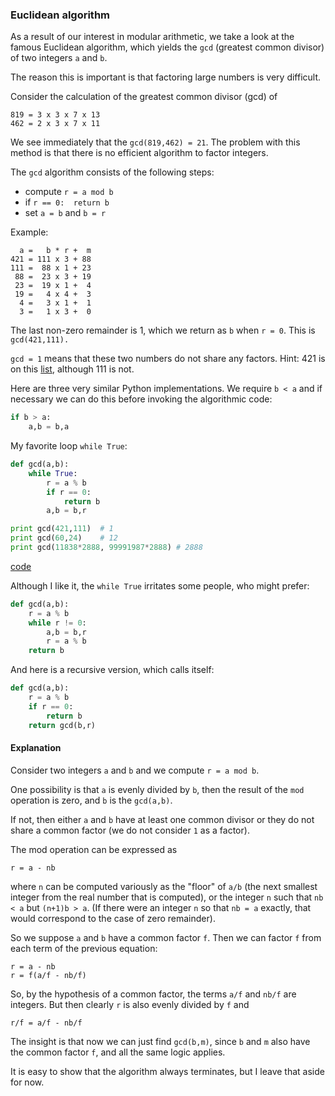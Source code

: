 ### Euclidean algorithm

As a result of our interest in modular arithmetic, we take a look at the famous Euclidean algorithm, which yields the `gcd` (greatest common divisor) of two integers `a` and `b`.

The reason this is important is that factoring large numbers is very difficult.

Consider the calculation of the greatest common divisor (gcd) of

```
819 = 3 x 3 x 7 x 13
462 = 2 x 3 x 7 x 11

```

We see immediately that the `gcd(819,462) = 21`. The problem with this method is that there is no efficient algorithm to factor integers.

The `gcd` algorithm consists of the following steps:

* compute `r = a mod b`
* if `r == 0:  return b`
* set `a = b` and `b = r`

Example:

```
  a =   b * r +  m
421 = 111 x 3 + 88
111 =  88 x 1 + 23
 88 =  23 x 3 + 19
 23 =  19 x 1 +  4
 19 =   4 x 4 +  3
  4 =   3 x 1 +  1
  3 =   1 x 3 +  0
```

The last non-zero remainder is 1, which we return as `b` when `r = 0`.  This is `gcd(421,111).`  

`gcd = 1` means that these two numbers do not share any factors.  Hint:  421 is on this [list](https://primes.utm.edu/lists/small/1000.txt), although 111 is not.

Here are three very similar Python implementations.  We require `b < a` and if necessary we can do this before invoking the algorithmic code:

``` python
if b > a:
    a,b = b,a
```

My favorite loop `while True`:

``` python
def gcd(a,b):
    while True:
        r = a % b
        if r == 0:
            return b
        a,b = b,r

print gcd(421,111)  # 1
print gcd(60,24)    # 12
print gcd(11838*2888, 99991987*2888) # 2888
```

[code](scripts/gcd.py)

Although I like it, the `while True` irritates some people, who might prefer:

```python
def gcd(a,b):
    r = a % b
    while r != 0:
        a,b = b,r
        r = a % b
    return b
```

And here is a recursive version, which calls itself:

```python
def gcd(a,b):
    r = a % b
    if r == 0:
        return b
    return gcd(b,r)
```

#### Explanation

Consider two integers `a` and `b` and we compute `r = a mod b`.

One possibility is that `a` is evenly divided by `b`, then the result of the `mod` operation is zero, and `b` is the `gcd(a,b)`.

If not, then either `a` and `b` have at least one common divisor or they do not share a common factor (we do not consider `1` as a factor).

The mod operation can be expressed as
    
    r = a - nb

where `n` can be computed variously as the "floor" of `a/b` (the next smallest integer from the real number that is computed), or the integer `n` such that `nb < a` but `(n+1)b > a`.  (If there were an integer `n` so that `nb = a` exactly, that would correspond to the case of zero remainder).
    
So we suppose `a` and `b` have a common factor `f`.  Then we can factor `f` from each term of the previous equation:

    r = a - nb
    r = f(a/f - nb/f)

So, by the hypothesis of a common factor, the terms `a/f` and `nb/f` are integers.  But then clearly `r` is also evenly divided by `f` and

    r/f = a/f - nb/f

The insight is that now we can just find `gcd(b,m)`, since `b` and `m` also have the common factor `f`, and all the same logic applies.

It is easy to show that the algorithm always terminates, but I leave that aside for now.